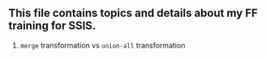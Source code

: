 ## This file contains topics and details about my FF training for SSIS.

1. `merge` transformation vs `union-all` transformation
